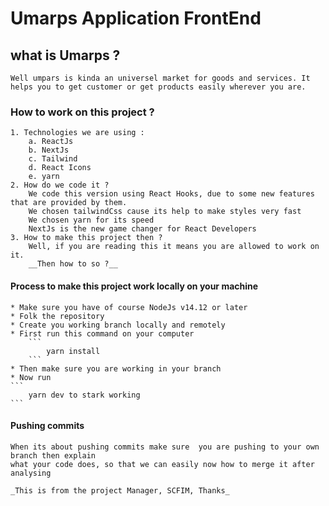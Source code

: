 # Umarps Application FrontEnd

## what is Umarps ?

    Well umpars is kinda an universel market for goods and services. It helps you to get customer or get products easily wherever you are.

### How to work on this project ?

    1. Technologies we are using :
        a. ReactJs
        b. NextJs
        c. Tailwind
        d. React Icons
        e. yarn
    2. How do we code it ?
        We code this version using React Hooks, due to some new features that are provided by them.
        We chosen tailwindCss cause its help to make styles very fast
        We chosen yarn for its speed
        NextJs is the new game changer for React Developers
    3. How to make this project then ?
        Well, if you are reading this it means you are allowed to work on it.
        __Then how to so ?__
            

#### Process to make this project work locally on your machine

    * Make sure you have of course NodeJs v14.12 or later
    * Folk the repository
    * Create you working branch locally and remotely
    * First run this command on your computer 
        ```
            yarn install 
        ```
    * Then make sure you are working in your branch
    * Now run    
    ```
        yarn dev to stark working 
    ```

#### Pushing commits

    When its about pushing commits make sure  you are pushing to your own branch then explain
    what your code does, so that we can easily now how to merge it after analysing

    _This is from the project Manager, SCFIM, Thanks_
